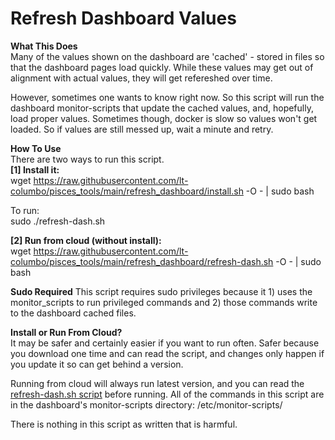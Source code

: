 # Refresh Dashboard Values

**What This Does**  
Many of the values shown on the dashboard are 'cached' - stored in files so that the dashboard pages load quickly. While these values may get out of alignment with actual values, they will get refereshed over time.

However, sometimes one wants to know right now. So this script will run the dashboard monitor-scripts that update the cached values, and, hopefully, load proper values. Sometimes though, docker is slow so values won't get loaded. So if values are still messed up, wait a minute and retry.

**How To Use**  
There are two ways to run this script.  
**[1] Install it:**  
wget https://raw.githubusercontent.com/lt-columbo/pisces_tools/main/refresh_dashboard/install.sh -O - | sudo bash  

To run:  
sudo ./refresh-dash.sh

**[2] Run from cloud (without install):**  
wget https://raw.githubusercontent.com/lt-columbo/pisces_tools/main/refresh_dashboard/refresh-dash.sh -O - | sudo bash   

**Sudo Required**
This script requires sudo privileges because it 1) uses the monitor_scripts to run privileged commands and 2) those commands write to the dashboard cached files.  

**Install or Run From Cloud?**  
It may be safer and certainly easier if you want to run often. Safer because you download one time and can read the script, and changes only happen if you update it so can get behind a version.

Running from cloud will always run latest version, and you can read the [refresh-dash.sh script](https://github.com/lt-columbo/pisces_tools/blob/main/refresh_dashboard/refresh-dash.sh) before running. All of the commands in this script are in the dashboard's monitor-scripts directory: /etc/monitor-scripts/

There is nothing in this script as written that is harmful.
